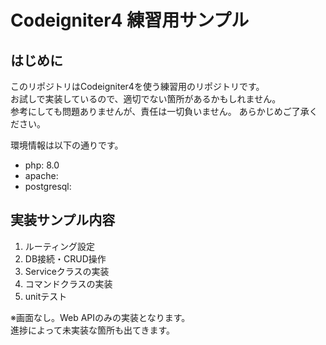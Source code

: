 # Codeigniter4 練習用サンプル

## はじめに

このリポジトリはCodeigniter4を使う練習用のリポジトリです。  
お試しで実装しているので、適切でない箇所があるかもしれません。  
参考にしても問題ありませんが、責任は一切負いません。
あらかじめご了承ください。  

環境情報は以下の通りです。
* php: 8.0
* apache: 
* postgresql:

## 実装サンプル内容

1. ルーティング設定
2. DB接続・CRUD操作
3. Serviceクラスの実装
4. コマンドクラスの実装
5. unitテスト

※画面なし。Web APIのみの実装となります。  
進捗によって未実装な箇所も出てきます。  